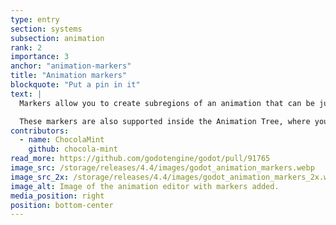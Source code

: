 ```yaml
---
type: entry
section: systems
subsection: animation
rank: 2
importance: 3
anchor: "animation-markers"
title: "Animation markers"
blockquote: "Put a pin in it"
text: |
  Markers allow you to create subregions of an animation that can be jumped to or looped without playing the entire animation.

  These markers are also supported inside the Animation Tree, where you can easily create an <span class="code-highlight basetype">AnimationNode</span>’s custom timeline based on the markers.
contributors:
  - name: ChocolaMint
    github: chocola-mint
read_more: https://github.com/godotengine/godot/pull/91765
image_src: /storage/releases/4.4/images/godot_animation_markers.webp
image_src_2x: /storage/releases/4.4/images/godot_animation_markers_2x.webp
image_alt: Image of the animation editor with markers added.
media_position: right
position: bottom-center
---
```


